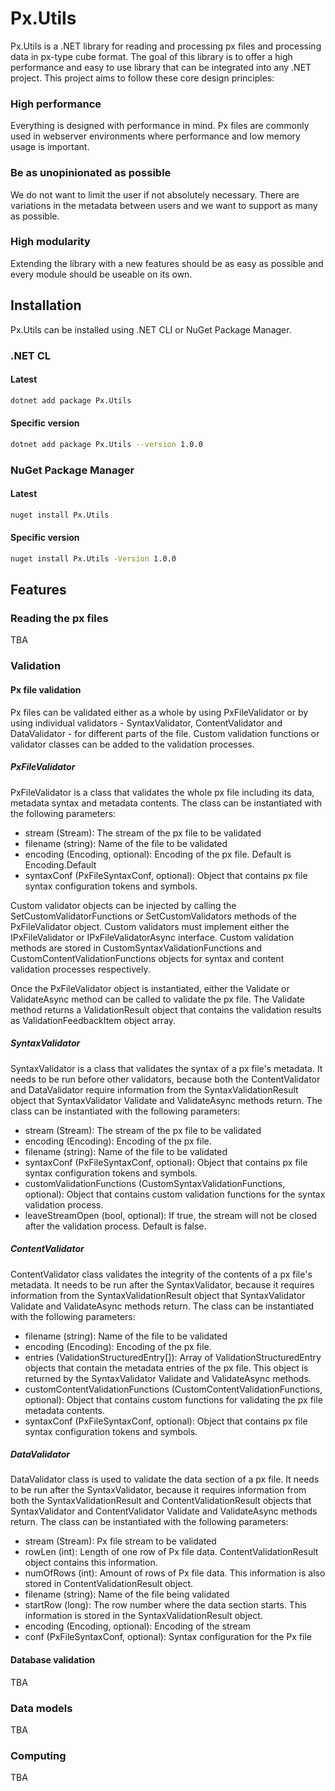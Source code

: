 # Px.Utils

Px.Utils is a .NET library for reading and processing px files and processing data in px-type cube format. The goal of this library is to offer a high performance and easy to use library that can be integrated into any .NET project. This project aims to follow these core design principles:

### High performance
Everything is designed with performance in mind. Px files are commonly used in webserver environments where performance and low memory usage is important.
### Be as unopinionated as possible
We do not want to limit the user if not absolutely necessary. There are variations in the metadata between users and we want to support as many as possible.
### High modularity
Extending the library with a new features should be as easy as possible and every module should be useable on its own.

## Installation
Px.Utils can be installed using .NET CLI or NuGet Package Manager.

### .NET CL
#### Latest
```bash
dotnet add package Px.Utils
```
#### Specific version
```bash
dotnet add package Px.Utils --version 1.0.0
```


### NuGet Package Manager
#### Latest
```bash
nuget install Px.Utils
```
#### Specific version
```bash
nuget install Px.Utils -Version 1.0.0
```

## Features

### Reading the px files
TBA

### Validation

#### Px file validation
Px files can be validated either as a whole by using PxFileValidator or by using individual validators - SyntaxValidator, ContentValidator and DataValidator - for different parts of the file. Custom validation functions or validator classes can be added to the validation processes.

##### PxFileValidator
PxFileValidator is a class that validates the whole px file including its data, metadata syntax and metadata contents. The class can be instantiated with the following parameters:
- stream (Stream): The stream of the px file to be validated
- filename (string): Name of the file to be validated
- encoding (Encoding, optional): Encoding of the px file. Default is Encoding.Default
- syntaxConf (PxFileSyntaxConf, optional): Object that contains px file syntax configuration tokens and symbols.

Custom validator objects can be injected by calling the SetCustomValidatorFunctions or SetCustomValidators methods of the PxFileValidator object. Custom validators must implement either the IPxFileValidator or IPxFileValidatorAsync interface. Custom validation methods are stored in CustomSyntaxValidationFunctions and CustomContentValidationFunctions objects for syntax and content validation processes respectively.

Once the PxFileValidator object is instantiated, either the Validate or ValidateAsync method can be called to validate the px file. The Validate method returns a ValidationResult object that contains the validation results as ValidationFeedbackItem object array.

##### SyntaxValidator
SyntaxValidator is a class that validates the syntax of a px file's metadata. It needs to be run before other validators, because both the ContentValidator and DataValidator require information from the SyntaxValidationResult object that SyntaxValidator Validate and ValidateAsync methods return.
The class can be instantiated with the following parameters:
- stream (Stream): The stream of the px file to be validated
- encoding (Encoding): Encoding of the px file.
- filename (string): Name of the file to be validated
- syntaxConf (PxFileSyntaxConf, optional): Object that contains px file syntax configuration tokens and symbols.
- customValidationFunctions (CustomSyntaxValidationFunctions, optional): Object that contains custom validation functions for the syntax validation process.
- leaveStreamOpen (bool, optional): If true, the stream will not be closed after the validation process. Default is false.

##### ContentValidator
ContentValidator class validates the integrity of the contents of a px file's metadata. It needs to be run after the SyntaxValidator, because it requires information from the SyntaxValidationResult object that SyntaxValidator Validate and ValidateAsync methods return.
The class can be instantiated with the following parameters:
- filename (string): Name of the file to be validated
- encoding (Encoding): Encoding of the px file.
- entries (ValidationStructuredEntry[]): Array of ValidationStructuredEntry objects that contain the metadata entries of the px file. This object is returned by the SyntaxValidator Validate and ValidateAsync methods.
- customContentValidationFunctions (CustomContentValidationFunctions, optional): Object that contains custom functions for validating the px file metadata contents.
- syntaxConf (PxFileSyntaxConf, optional): Object that contains px file syntax configuration tokens and symbols.

##### DataValidator
DataValidator class is used to validate the data section of a px file. It needs to be run after the SyntaxValidator, because it requires information from both the SyntaxValidationResult and ContentValidationResult objects that SyntaxValidator and ContentValidator Validate and ValidateAsync methods return.
The class can be instantiated with the following parameters:
- stream (Stream): Px file stream to be validated
- rowLen (int): Length of one row of Px file data. ContentValidationResult object contains this information.
- numOfRows (int): Amount of rows of Px file data. This information is also stored in ContentValidationResult object.
- filename (string): Name of the file being validated
- startRow (long): The row number where the data section starts. This information is stored in the SyntaxValidationResult object.
- encoding (Encoding, optional): Encoding of the stream
- conf (PxFileSyntaxConf, optional): Syntax configuration for the Px file

#### Database validation
TBA

### Data models
TBA

### Computing
TBA